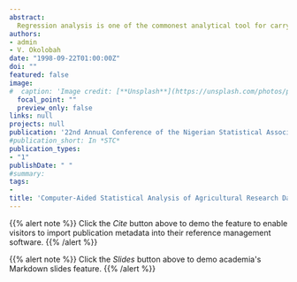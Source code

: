 ```yaml
---
abstract:
  Regression analysis is one of the commonest analytical tool for carrying out multivariate data analysis in agricultural economic and social research.  It involves estimating parameters, computing F-ratio for the analysis of variance for the model and t-values for individual parameters, calculating efficiency indicators of the parameters like the marginal physical product (MPP) etc. Although there are packaged programs for performing the regression analysis, none is particularly suited for agricultural economics research.  The packaged programs are also difficult to use by non-programmers and the cost of acquisition tend to be high for most researchers and students of economics.  Therefore their use is limited to programming specialists and a few that can afford the acquisition cost.  There is therefore, the need to develop a program specifically for agricultural economics, that is more user-friendly and affordable for the average user.  The objective of this paper is to report on a regression software developed in BASIC which meets the above constraints.  The program allows for the estimation of a linear simple or multiple regression parameters for ten functional models, calculates the means (arithmetic, geometric and harmonic), variance and coefficient of variation.  It also calculates the MPP and performs stepwise linear correlation and principal components coefficients of the variables.  The program has been tested on standardised data and the output of the program compares favourably with that of packaged programs.  It is presently running on a Microsystems.
authors:
- admin
- V. Okolobah
date: "1998-09-22T01:00:00Z"
doi: ""
featured: false
image:
#  caption: 'Image credit: [**Unsplash**](https://unsplash.com/photos/pLCdAaMFLTE)'
  focal_point: ""
  preview_only: false
links: null
projects: null
publication: '22nd Annual Conference of the Nigerian Statistical Association, Niger State House of Assembly, Minna, September 22-25'
#publication_short: In *STC*
publication_types:
- "1"
publishDate: " "
#summary: 
tags:
- 
title: 'Computer-Aided Statistical Analysis of Agricultural Research Data: Multivariate Data Analysis'
---
```


{{% alert note %}}
Click the *Cite* button above to demo the feature to enable visitors to import publication metadata into their reference management software.
{{% /alert %}}

{{% alert note %}}
Click the *Slides* button above to demo academia's Markdown slides feature.
{{% /alert %}}
